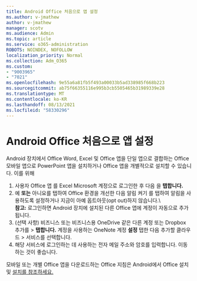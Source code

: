 ```yaml
---
title: Android Office 처음으로 앱 설정
ms.author: v-jmathew
author: v-jmathew
manager: scotv
ms.audience: Admin
ms.topic: article
ms.service: o365-administration
ROBOTS: NOINDEX, NOFOLLOW
localization_priority: Normal
ms.collection: Adm_O365
ms.custom:
- "9003965"
- "7021"
ms.openlocfilehash: 9e55a6a81fb5f493a00033b5ad338985f668b223
ms.sourcegitcommit: ab75f66355116e995b3cb5505465b31989339e28
ms.translationtype: MT
ms.contentlocale: ko-KR
ms.lasthandoff: 08/13/2021
ms.locfileid: "58330296"
---
```

# <a name="set-up-office-apps-for-the-first-time-on-an-android-device"></a>Android Office 처음으로 앱 설정

Android 장치에서 Office Word, Excel 및 Office 앱을 단일 앱으로 결합하는 Office 모바일 앱으로 PowerPoint 앱을 설치하거나 Office 앱을 개별적으로 설치할 수 있습니다. 이를 위해

1. 사용자 Office 앱 를 Excel Microsoft 계정으로 로그인한 후 다음 을 **탭합니다.**
2. 예 **또는** 아니요를 탭하여 Office 환경을 개선한 다음  알림 켜기 를 탭하여 알림을 사용하도록 설정하거나 지금이 아예 옵트아웃(opt out)하지 않습니다.\  
    **참고:** 로그인하면 Android 장치에 설치된 다른 Office 앱에 계정이 자동으로 추가됩니다.
3. (선택 사항) 비즈니스 또는 비즈니스용 OneDrive 같은 다른 계정 또는 Dropbox 추가를   >  **탭합니다.** 계정을 사용하는 OneNote 계정 **설정** 탭한 다음 추가할 클라우드  >  서비스를 선택합니다.
4. 해당 서비스에 로그인하는 데 사용하는 전자 메일 주소와 암호를 입력합니다. 이동하는 것이 좋습니다.

모바일 또는 개별 Office 앱을 다운로드하는 Office 지침은 Android에서 Office 설치 및 [설치를 참조하세요.](https://go.microsoft.com/fwlink/?linkid=2135287)
